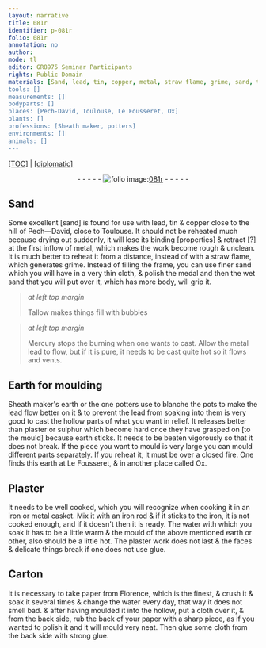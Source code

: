 ```yaml
---
layout: narrative
title: 081r
identifier: p-081r
folio: 081r
annotation: no
author:
mode: tl
editor: GR8975 Seminar Participants
rights: Public Domain
materials: [Sand, lead, tin, copper, metal, straw flame, grime, sand, thin cloth, wet, ,, Tallow, Mercury, Earth, Sheath maker's earth, potters, plaster, sulphur, earth, closed fire, Plaster, iron, water, glue, Carton, paper, cloth]
tools: []
measurements: []
bodyparts: []
places: [Pech-David, Toulouse, Le Fousseret, Ox]
plants: []
professions: [Sheath maker, potters]
environments: []
animals: []
---
```


<p><a href="{{ site.baseurl }}/translation/">[TOC]</a> | <a href="{{ site.baseurl }}/texts/p-081r_tc/" target="_blank">[diplomatic]</a></p><div class="folio" align="center">- - - - - <a href="http://gallica.bnf.fr/ark:/12148/btv1b10500001g/f167.image" target="_blank"><img src="https://cu-mkp.github.io/2017-workshop-edition/assets/photo-icon.png" alt="folio image: " style="display:inline-block; margin-bottom:-3px;"/>081r</a> - - - - - </div>  
  

## <span class="m">Sand</span>

 
Some excellent [sand] is found for use with <span class="m">lead</span>, <span class="m">tin</span> & <span class="m">copper</span> close to the hill of <span class="pl">Pech—David</span>, close to <span class="pl">Toulouse</span>. It should not be reheated much because drying out suddenly, it will lose its binding [properties] & retract [?] at the first inflow of <span class="m">metal</span>, which makes the work become rough & unclean. It is much better to reheat it from a distance, instead of with a <span class="m">straw flame</span>, which generates <span class="del"></span> <span class="m">grime</span>. Instead of filling the frame, you can use finer <span class="m">sand</span> which you will have in a very <span class="m">thin cloth</span>, & polish the medal and then the <span class="m">wet</span> <span class="m">sand</span> that you will put over it<span class="m">,</span> which has more body<span class="m">,</span> will grip it.
 
> *at left top margin*
> 
> 
>   <span class="m">Tallow</span> makes things fill with bubbles
 
> *at left top margin*
> 
> 
>   <span class="m">Mercury</span> stops the burning when one wants to cast. Allow the <span class="del">metal</span> <span class="m">lead</span> to flow, but if it is pure, it needs to be cast quite hot so it flows and vents.
 
 
  

## <span class="m">Earth</span> for moulding

 
<span class="m"><span class="pro">Sheath maker</span>'s earth</span> or the one <span class="pro"><span class="m">potters</span></span> use to blanche the pots to make the <span class="m">lead</span> flow better on it & to prevent the <span class="m">lead</span> from soaking into them is very good to cast the hollow parts of what you want in relief. It releases better than <span class="m">plaster</span> or <span class="m">sulphur</span> which become hard once they have grasped on [to the mould] because <span class="m">earth</span> sticks. It needs to be beaten vigorously so that it does not break. If the piece you want to mould is very large you can mould different parts separately. If you reheat it, it must be over a <span class="m">closed fire</span>. One finds this <span class="m">earth</span> at <span class="pl">Le Fousseret</span>, & in another place called <span class="pl">Ox</span>.
 
 
  

## <span class="m">Plaster</span>

 
It needs to be well cooked, which you will recognize when cooking it in an <span class="m">iron</span> or <span class="m">metal</span> casket. Mix it with an <span class="m">iron</span> rod & if it sticks to the <span class="m">iron</span>, it is not cooked enough, and if it doesn't then it is ready. The <span class="m">water</span> with which you soak it has to be a little warm & the mould of the above mentioned <span class="m">earth</span> or other, also should be a little hot. The <span class="m">plaster</span> work does not last & the faces & delicate things break if one does not use <span class="m">glue</span>.
 
 
  

## <span class="m">Carton</span>

 
It is necessary to take <span class="m">paper</span> from Florence, which is the finest, & crush it & soak it several times & change the <span class="m">water</span> every day, that way it does not smell bad. & after having moulded it into the hollow, put a <span class="m">cloth</span> over it, & from the back side, rub the back of your <span class="m">paper</span> with a sharp piece, as if you wanted to polish it and it will mould very neat. Then <span class="m">glue</span> some cloth from the back side with strong <span class="m">glue</span>. 
 
